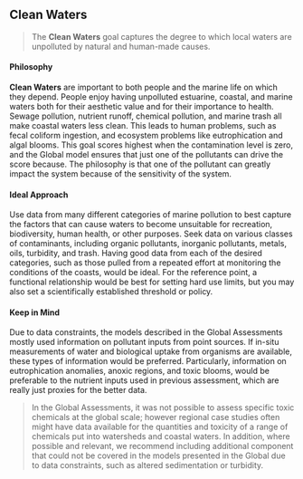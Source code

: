 ## **Clean Waters**

> The **Clean Waters** goal captures the degree to which local waters are unpolluted by natural and human-made causes.

#### Philosophy

**Clean Waters** are important to both people and the marine life on which they depend. People enjoy having unpolluted estuarine, coastal, and marine waters both for their aesthetic value and for their importance to health. Sewage pollution, nutrient runoff, chemical pollution, and marine trash all make coastal waters less clean. This leads to human problems, such as fecal coliform ingestion, and ecosystem problems like eutrophication and algal blooms. This goal scores highest when the contamination level is zero, and the Global  model ensures that just one of the pollutants can drive the score because. The philosophy is that one of the pollutant can greatly impact the system because of the sensitivity of the system.

#### Ideal Approach

Use data from many different categories of marine pollution to best capture the factors that can cause waters to become unsuitable for recreation, biodiversity, human health, or other purposes. Seek data on various classes of contaminants, including organic pollutants, inorganic pollutants, metals, oils, turbidity, and trash. Having good data from each of the desired categories, such as those pulled from a repeated effort at monitoring the conditions of the coasts, would be ideal. For the reference point, a functional relationship would be best for setting hard use limits, but you may also set a scientifically established threshold or policy.

#### Keep in Mind

Due to data constraints, the models described in the Global Assessments mostly used information on pollutant inputs from point sources. If in-situ measurements of water and biological uptake from organisms are available, these types of information would be preferred. Particularly, information on eutrophication anomalies, anoxic regions, and toxic blooms, would be preferable to the nutrient inputs used in previous assessment, which are really just proxies for the better data.

> In the Global Assessments, it was not possible to assess specific toxic chemicals at the global scale; however regional case studies often might have data available for the quantities and toxicity of a range of chemicals put into watersheds and coastal waters. In addition, where possible and relevant, we recommend including additional component that could not be covered in the models presented in the Global due to data constraints, such as altered sedimentation or turbidity.
